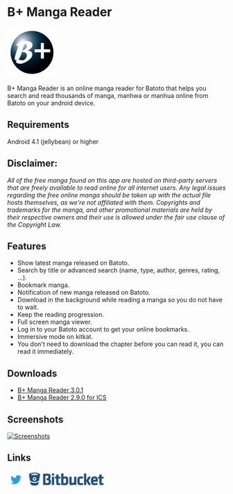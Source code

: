 # B+ Manga Reader

![B+ Manga Reader](images/bmangareader114.png?style=logoapp "B+ Manga Reader")

B+ Manga Reader is an online manga reader for Batoto that helps you search and read thousands of manga, manhwa or manhua online from Batoto on your android device.

## Requirements
Android 4.1 (jellybean) or higher

## Disclaimer:
*All of the free manga found on this app are hosted on third-party servers that are freely available to read online for all internet users. Any legal issues regarding the free online manga should be taken up with the actual file hosts themselves, as we're not affiliated with them. Copyrights and trademarks for the manga, and other promotional materials are held by their respective owners and their use is allowed under the fair use clause of the Copyright Law.*

## Features
* Show latest manga released on Batoto.
* Search by title or advanced search (name, type, author, genres, rating, ...).
* Bookmark manga.
* Notification of new manga released on Batoto.
* Download in the background while reading a manga so you do not have to wait.
* Keep the reading progression.
* Full screen manga viewer.
* Log in to your Batoto account to get your online bookmarks.
* Immersive mode on kitkat.
* You don't need to download the chapter before you can read it, you can read it immediately.

## Downloads
* [B+ Manga Reader 3.0.1](https://bitbucket.org/cylonu87/b-manga-reader/downloads/BplusMangaReader-3.0.1-full-release.apk)
* [B+ Manga Reader 2.9.0 for ICS](https://bitbucket.org/cylonu87/b-manga-reader/downloads/BplusMangaReader-2.9.0-full-release.apk)

## Screenshots
<a href="https://imgur.com/a/ghdpB"><img src="http://imgur.com/images/imgur-logo.svg?style=logoimgur" alt="Screenshots" title="B+ Manga Reader's screenshots" style="max-width:100%" height="40"></a>

## Links
<a href="https://twitter.com/Panic_Soft"><img src="images/Twitter_Logo_Blue.png" alt="PanicSoft's twitter" title="PanicSoft's twitter" style="max-width:100%;" height="40"></a>
<a href="https://bitbucket.org/cylonu87/b-manga-reader/issues"><img src="images/bitbucket.png" alt="Bitbucket" title="Issues" style="max-width:100%;" height="40"></a>
